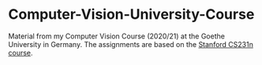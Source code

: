 # Computer-Vision-University-Course
Material from my Computer Vision Course (2020/21) at the Goethe University in Germany.
The assignments are based on the [Stanford CS231n course](http://cs231n.stanford.edu/).
